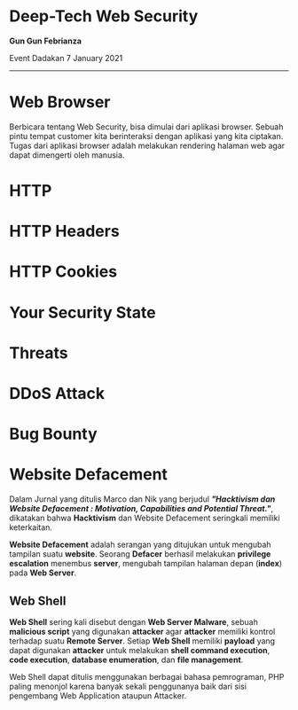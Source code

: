 # Deep-Tech Web Security

**Gun Gun Febrianza**

Event Dadakan 7 January 2021

------------

## 

# Web Browser

Berbicara tentang Web Security, bisa dimulai dari aplikasi browser. Sebuah pintu tempat customer kita berinteraksi dengan aplikasi yang kita ciptakan. Tugas dari aplikasi browser adalah melakukan rendering halaman web agar dapat dimengerti oleh manusia.

  

# HTTP

# HTTP Headers

# HTTP Cookies

# Your Security State

# Threats

# DDoS Attack

# Bug Bounty



# Website Defacement

Dalam Jurnal yang ditulis Marco dan Nik yang berjudul ***"Hacktivism dan Website Defacement : Motivation, Capabilities and Potential Threat."***, dikatakan bahwa **Hacktivism** dan Website Defacement seringkali memiliki keterkaitan. 

**Website Defacement** adalah serangan yang ditujukan untuk mengubah tampilan suatu **website**. Seorang **Defacer** berhasil melakukan **privilege escalation** menembus **server**, mengubah tampilan halaman depan (**index**) pada **Web Server**.



## Web Shell

**Web Shell** sering kali disebut dengan **Web Server Malware**, sebuah **malicious script** yang digunakan **attacker** agar **attacker** memiliki kontrol terhadap suatu **Remote Server**. Setiap **Web Shell** memiliki **payload** yang dapat digunakan **attacker** untuk melakukan **shell command execution**, **code execution**, **database enumeration**, dan **file management**.

Web Shell dapat ditulis menggunakan berbagai bahasa pemrograman, PHP paling menonjol karena banyak sekali penggunanya baik dari sisi pengembang Web Application ataupun Attacker. 